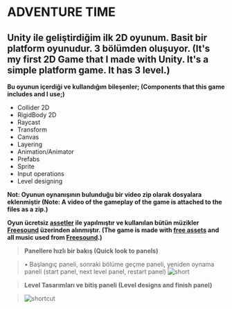 # **ADVENTURE TIME**
## **Unity ile geliştirdiğim ilk 2D oyunum. Basit bir platform oyunudur. 3 bölümden oluşuyor. (It's my first 2D Game that I made with Unity. It's a simple platform game. It has 3 level.)**

**Bu oyunun içerdiği ve kullandığım bileşenler; (Components that this game includes and I use;)**
- Collider 2D 
- RigidBody 2D
- Raycast
- Transform
- Canvas 
- Layering
- Animation/Animator
- Prefabs
- Sprite 
- Input operations
- Level designing

**Not: Oyunun oynanışının bulunduğu bir video zip olarak dosyalara eklenmiştir (Note: A video of the gameplay of the game is attached to the files as a zip.)**

**Oyun ücretsiz [assetler](https://assetstore.unity.com/lists/adventuretime-game-18967433912324) ile yapılmıştır ve kullanılan bütün müzikler [Freesound](https://freesound.org/) üzerinden alınmıştır. (The game is made with [free assets](https://assetstore.unity.com/lists/adventuretime-game-18967433912324) and all music used from [Freesound](https://freesound.org/).)**

> **Panellere hızlı bir bakış (Quick look to panels)** 

> • Başlangıç paneli, sonraki bölüme geçme paneli, yeniden oynama paneli (start panel, next level panel, restart panel)
> ![short](https://user-images.githubusercontent.com/101721434/191735427-6bbbb72f-6598-4ee4-aeb5-19560381787e.png)

> **Level Tasarımları ve bitiş paneli (Level designs and finish panel)**

> ![shortcut](https://user-images.githubusercontent.com/101721434/191737824-d10b434b-e8bf-4d39-b1ab-24bbaf5a7993.png)
